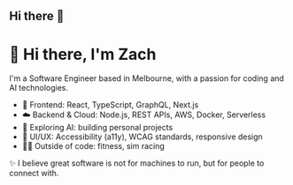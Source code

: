 ## Hi there 👋

# 👋 Hi there, I'm Zach  

I'm a Software Engineer based in Melbourne, with a passion for coding and AI technologies.  

- 🔧 Frontend: React, TypeScript, GraphQL, Next.js  
- ☁️ Backend & Cloud: Node.js, REST APIs, AWS, Docker, Serverless  
- 🤖 Exploring AI: building personal projects  
- 🎨 UI/UX: Accessibility (a11y), WCAG standards, responsive design  
- 🏋️‍♂️ Outside of code: fitness, sim racing

✨ I believe great software is not for machines to run, but for people to connect with.
<!--
**zachxdc/zachxdc** is a ✨ _special_ ✨ repository because its `README.md` (this file) appears on your GitHub profile.

Here are some ideas to get you started:

- 🔭 I’m currently working on ...
- 🌱 I’m currently learning ...
- 👯 I’m looking to collaborate on ...
- 🤔 I’m looking for help with ...
- 💬 Ask me about ...
- 📫 How to reach me: ...
- 😄 Pronouns: ...
- ⚡ Fun fact: ...
-->
